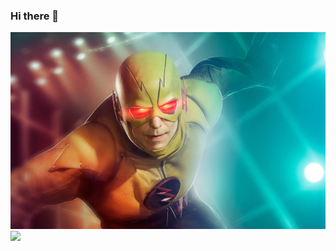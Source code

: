 ### Hi there 👋

![Welcome](https://github.com/cisamu123/cisamu123/blob/main/assets/Reverse.jpg)
<img src="[https://github.com/tiagorlampert/sAINT/blob/master/content/4.gif](https://tenor.com/uk/view/reverse-flash-reverse-flash-tag-reverse-flash-fight-reverse-flash-doble-gif-22206746)">

<!--
**cisamu123/cisamu123** is a ✨ _special_ ✨ repository because its `README.md` (this file) appears on your GitHub profile.

Here are some ideas to get you started:

- 🔭 I’m currently working on ...
- 🌱 I’m currently learning ...
- 👯 I’m looking to collaborate on ...
- 🤔 I’m looking for help with ...
- 💬 Ask me about ...
- 📫 How to reach me: ...
- 😄 Pronouns: ...
- ⚡ Fun fact: ...
![Welcome](https://github.com/cisamu123/cisamu123/blob/main/assets/Welcome.jpg)
```
using System.CISAMU;
using System.GITHUB_PROFILE;

namespace CisamuProfile
{
    class CisamuProfileMain
    {
        static void Main(string[] args)
        {
            Console.WriteLine("Welcome, i'm Cisamu. For the most part I'm C# .NET Framework developer...");
        }
    }
}

```
## MY GIT STATS
|[![Github stats](https://github-readme-stats.vercel.app/api?username=cisamu123&theme=radical&show_icons=true)](https://github.com/anuraghazra/github-readme-stats)|<img src="https://user-images.githubusercontent.com/53375304/165995414-b1d15d50-43cc-428a-8540-bbda07a5c279.png" width=150 height=150 />|
|:---:|:---:|
|[![Wakatime stats](https://github-readme-stats.vercel.app/api/wakatime?username=cisamu123&theme=radical&layout=compact)](https://wakatime.com/cisamu123)|[![Top Langs](https://github-readme-stats.vercel.app/api/top-langs/?username=cisamu123&theme=radical&layout=compact&langs_count=6)](https://github.com/anuraghazra/github-readme-stats)|

### Contact me 🔗

- <a href="https://t.me/CodQu"><img src="https://upload.wikimedia.org/wikipedia/commons/thumb/8/82/Telegram_logo.svg/768px-Telegram_logo.svg.png" width=14 height=14 /> Telegram</a>
-->

